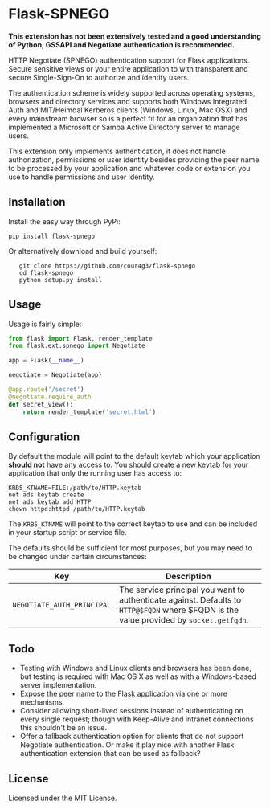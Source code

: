 # Flask-SPNEGO

__This extension has not been extensively tested and a good understanding of
Python, GSSAPI and Negotiate authentication is recommended.__

HTTP Negotiate (SPNEGO) authentication support for Flask applications. Secure
sensitive views or your entire application to with transparent and secure
Single-Sign-On to authorize and identify users.

The authentication scheme is widely supported across operating systems, browsers
and directory services and supports both Windows Integrated Auth and MIT/Heimdal
Kerberos clients (Windows, Linux, Mac OSX) and every mainstream browser so is a
perfect fit for an organization that has implemented a Microsoft or Samba Active
Directory server to manage users.

This extension only implements authentication, it does not handle authorization,
permissions or user identity besides providing the peer name to be processed by
your application and whatever code or extension you use to handle permissions
and user identity.

## Installation

Install the easy way through PyPi:

    pip install flask-spnego

Or alternatively download and build yourself:

```
   git clone https://github.com/cour4g3/flask-spnego
   cd flask-spnego
   python setup.py install
```

## Usage

Usage is fairly simple:

```python
from flask import Flask, render_template
from flask.ext.spnego import Negotiate

app = Flask(__name__)

negotiate = Negotiate(app)

@app.route('/secret')
@negotiate.require_auth
def secret_view():
    return render_template('secret.html')
```

## Configuration

By default the module will point to the default keytab which your application
__should not__ have any access to. You should create a new keytab for your
application that only the running user has access to:

    KRB5_KTNAME=FILE:/path/to/HTTP.keytab
    net ads keytab create
    net ads keytab add HTTP
    chown httpd:httpd /path/to/HTTP.keytab

The `KRB5_KTNAME` will point to the correct keytab to use and can be included
in your startup script or service file.

The defaults should be sufficient for most purposes, but you may need to be
changed under certain circumstances:

|Key|Description|
|---|---|
|`NEGOTIATE_AUTH_PRINCIPAL`|The service principal you want to authenticate against. Defaults to `HTTP@$FQDN` where $FQDN is the value provided by `socket.getfqdn`.|

## Todo

- Testing with Windows and Linux clients and browsers has been done, but testing
  is required with Mac OS X as well as with a Windows-based server
  implementation.
- Expose the peer name to the Flask application via one or more mechanisms.
- Consider allowing short-lived sessions instead of authenticating on every
  single request; though with Keep-Alive and intranet connections this
  shouldn't be an issue.
- Offer a fallback authentication option for clients that do not support
  Negotiate authentication. Or make it play nice with another Flask
  authentication extension that can be used as fallback?

## License

Licensed under the MIT License.
